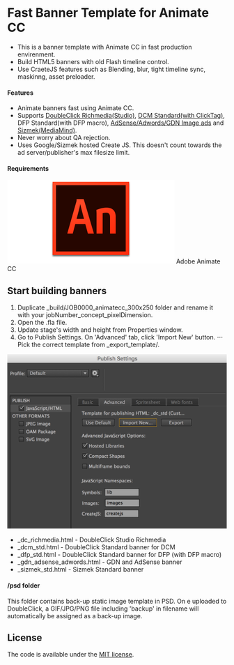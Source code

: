 Fast Banner Template for Animate CC
=======================



* This is a banner template with Animate CC in fast production envirenment.
* Build HTML5 banners with old Flash timeline control.
* Use CraeteJS features such as Blending, blur, tight timeline sync, maskinng, asset preloader.

#### Features

* Animate banners fast using Animate CC.
* Supports [DoubleClick Richmedia(Studio)](https://support.google.com/richmedia/answer/2672545), [DCM Standard(with ClickTag)](https://support.google.com/richmedia/answer/6279525?hl=en), DFP Standard(with DFP macro), [AdSense/Adwords/GDN Image ads](https://support.google.com/adwordspolicy/answer/176108?hl=en-AU) and [Sizmek(MediaMind)](https://www.sizmek.com/html5-guides/).
* Never worry about QA rejection.
* Uses Google/Sizmek hosted Create JS. This doesn't count towards the ad server/publisher's max filesize limit.

#### Requirements

![Adobe Animate CC](etc/animatecc.png)
Adobe Animate CC

Start building banners
---------------------------------------
1. Duplicate _build/JOB0000_animatecc_300x250 folder and rename it with your jobNumber_concept_pixelDimension.
2. Open the .fla file. 
3. Update stage's width and height from Properties window.
4. Go to Publish Settings. On 'Advanced' tab, click 'Import New' button.
⋅⋅⋅ Pick the correct template from _export_template/.

![Animate CC](etc/animatecc_publish.png)

* _dc_richmedia.html - DoubleClick Studio Richmedia
* _dcm_std.html - DoubleClick Standard banner for DCM
* _dfp_std.html - DoubleClick Standard banner for DFP (with DFP macro)
* _gdn_adsense_adwords.html - GDN and AdSense banner
* _sizmek_std.html - Sizmek Standard banner


#### /psd folder
This folder contains back-up static image template in PSD. 
On e uploaded to DoubleClick, a GIF/JPG/PNG file including 'backup' in filename will automatically be assigned as a back-up image.

License
---------------------------------------

The code is available under the [MIT license](LICENSE.md).
